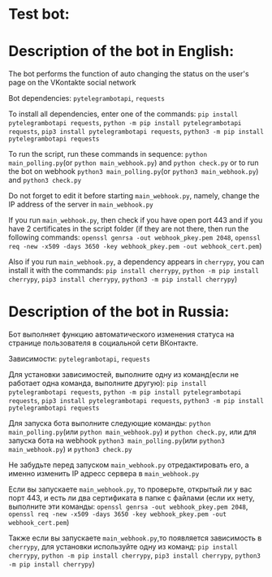# Test bot: 

# Description of the bot in English:
The bot performs the function of auto changing the status on the user's page on the VKontakte social network

Bot dependencies: `pytelegrambotapi`, `requests`

To install all dependencies, enter one of the commands: `pip install pytelegrambotapi requests`, `python -m pip install pytelegrambotapi requests`, `pip3 install pytelegrambotapi requests`, `python3 -m pip install pytelegrambotapi requests`

To run the script, run these commands in sequence: `python main_polling.py`(or `python main_webhook.py`) and `python check.py` or to run the bot on webhook `python3 main_polling.py`(or `python3 main_webhook.py`) and `python3 check.py`

Do not forget to edit it before starting `main_webhook.py`, namely, change the IP address of the server in `main_webhook.py`

If you run `main_webhook.py`, then check if you have open port 443 and if you have 2 certificates in the script folder (if they are not there, then run the following commands: `openssl genrsa -out webhook_pkey.pem 2048`, `openssl req -new -x509 -days 3650 -key webhook_pkey.pem -out webhook_cert.pem`)

Also if you run `main_webhook.py`, a dependency appears in `cherrypy`, you can install it with the commands: `pip install cherrypy`, `python -m pip install cherrypy`, `pip3 install cherrypy`, `python3 -m pip install cherrypy`)

# Description of the bot in Russia:
Бот выполняет функцию автоматического изменения статуса на странице пользователя в социальной сети ВКонтакте.

Зависимости: `pytelegrambotapi`, `requests`

Для установки зависимостей, выполните одну из команд(если не работает одна команда, выполните другую): `pip install pytelegrambotapi requests`, `python -m pip install pytelegrambotapi requests`, `pip3 install pytelegrambotapi requests`, `python3 -m pip install pytelegrambotapi requests`

Для запуска бота выполните следующие команды: `python main_polling.py`(или `python main_webhook.py`) и `python check.py`, или для запуска бота на webhook `python3 main_polling.py`(или `python3 main_webhook.py`) и `python3 check.py`

Не забудьте перед запуском `main_webhook.py` отредактировать его, а именно изменить IP адресс сервера в `main_webhook.py`

Если вы запускаете `main_webhook.py`, то проверьте, открытый ли у вас порт 443, и есть ли два сертификата в папке с файлами (если их нету, выполните эти команды: `openssl genrsa -out webhook_pkey.pem 2048`, `openssl req -new -x509 -days 3650 -key webhook_pkey.pem -out webhook_cert.pem`)

Также если вы запускаете `main_webhook.py`,то появляется зависимость в `cherrypy`, для установки используйте одну из команд: `pip install cherrypy`, `python -m pip install cherrypy`, `pip3 install cherrypy`, `python3 -m pip install cherrypy`)
